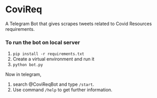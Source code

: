 # CoviReq

A Telegram Bot that gives scrapes tweets related to Covid Resources requirements.

### To run the bot on local server

1. `pip install -r requirements.txt`
2. Create a virtual environment and run it
3. `python bot.py`

Now in telegram,

1. search @CoviReqBot and type `/start`.
2. Use command `/help` to get further information.
